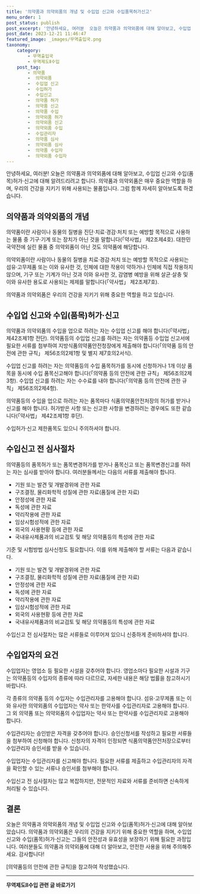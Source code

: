 ```yaml
---
title: '의약품과 의약외품의 개념 및 수입업 신고와 수입품목허가신고'
menu_order: 1
post_status: publish
post_excerpt: '안녕하세요, 여러분  오늘은 의약품과 의약외품에 대해 알아보고, 수입업 신고와 수입 품목 허가 신고에 대해 알려드리려고 합니다. 의약품과 의약외품은 매우 중요한 역할을 하며, 우리의 건강을 지키기 위해 사용되는 물품입니다. 그럼 함께 자세히 알아보도록 하겠습니다.'
post_date: 2023-12-21 11:46:47
featured_image: _images/무역출입국.png
taxonomy:
    category:
        - 무역출입국
        - 무역제도Ⅱ수입
    post_tag:
        - 의약품
        -  의약외품
        -  수입업 신고
        -  수입허가
        -  수입신고
        -  의약품 허가
        -  의약품 신고
        -  의약품 수입
        -  의약외품 허가
        -  의약외품 신고
        -  의약외품 수입
        -  수입관리자
        -  의약품 심사
        -  의약외품 심사
        -  의약품 수입자
        -  의약외품 수입자
---
```



안녕하세요, 여러분! 오늘은 의약품과 의약외품에 대해 알아보고, 수입업 신고와 수입(품목)허가·신고에 대해 알려드리려고 합니다. 의약품과 의약외품은 매우 중요한 역할을 하며, 우리의 건강을 지키기 위해 사용되는 물품입니다. 그럼 함께 자세히 알아보도록 하겠습니다.

## 의약품과 의약외품의 개념

의약품이란 사람이나 동물의 질병을 진단·치료·경감·처치 또는 예방할 목적으로 사용하는 물품 중 기구·기계 또는 장치가 아닌 것을 말합니다(「약사법」 제2조제4호). 대한민국약전에 실린 물품 중 의약외품이 아닌 것도 의약품에 해당합니다.

의약외품이란 사람이나 동물의 질병을 치료·경감·처치 또는 예방할 목적으로 사용되는 섬유·고무제품 또는 이와 유사한 것, 인체에 대한 작용이 약하거나 인체에 직접 작용하지 않으며, 기구 또는 기계가 아닌 것과 이와 유사한 것, 감염병 예방을 위해 살균·살충 및 이와 유사한 용도로 사용되는 제제를 말합니다(「약사법」 제2조제7호).

의약품과 의약외품은 우리의 건강을 지키기 위해 중요한 역할을 하고 있습니다.

## 수입업 신고와 수입(품목)허가·신고

의약품과 의약외품의 수입을 업으로 하려는 자는 수입업 신고를 해야 합니다(「약사법」 제42조제1항 전단). 의약품등의 수입업 신고를 하려는 자는 의약품등 수입업 신고서에 필요한 서류를 첨부하여 지방식품의약품안전청장에게 제출해야 합니다(「의약품 등의 안전에 관한 규칙」 제56조의2제1항 및 별지 제7호의2서식).

수입업 신고를 하려는 자는 의약품등의 수입 품목허가를 동시에 신청하거나 1개 이상 품목을 동시에 수입 품목신고해야 합니다(「의약품 등의 안전에 관한 규칙」 제56조의2제3항). 수입업 신고를 하려는 자는 수수료를 내야 합니다(「의약품 등의 안전에 관한 규칙」 제56조의2제4항).

의약품등의 수입을 업으로 하려는 자는 품목마다 식품의약품안전처장의 허가를 받거나 신고를 해야 합니다. 허가받은 사항 또는 신고한 사항을 변경하려는 경우에도 또한 같습니다(「약사법」 제42조제1항 후단).

수입허가·신고 제한품목도 있으니 주의하셔야 합니다.

## 수입신고 전 심사절차

의약품등의 품목허가 또는 품목변경허가를 받거나 품목신고 또는 품목변경신고를 하려는 자는 심사를 받아야 합니다. 여러분들께서는 다음의 서류를 제출해야 합니다.
- 기원 또는 발견 및 개발경위에 관한 자료
- 구조결정, 물리화학적 성질에 관한 자료(품질에 관한 자료)
- 안정성에 관한 자료
- 독성에 관한 자료
- 약리작용에 관한 자료
- 임상시험성적에 관한 자료
- 외국의 사용현황 등에 관한 자료
- 국내유사제품과의 비교검토 및 해당 의약품등의 특성에 관한 자료

기준 및 시험방법 심사신청도 필요합니다. 이를 위해 제출해야 할 서류는 다음과 같습니다.
- 기원 또는 발견 및 개발경위에 관한 자료
- 구조결정, 물리화학적 성질에 관한 자료(품질에 관한 자료)
- 안정성에 관한 자료
- 독성에 관한 자료
- 약리작용에 관한 자료
- 임상시험성적에 관한 자료
- 외국의 사용현황 등에 관한 자료
- 국내유사제품과의 비교검토 및 해당 의약품등의 특성에 관한 자료

수입신고 전 심사절차는 많은 서류들로 이루어져 있으니 신중하게 준비하셔야 합니다.

## 수입업자의 요건

수입업자는 영업소 등 필요한 시설을 갖추어야 합니다. 영업소마다 필요한 시설과 기구는 의약품등의 수입자의 종류에 따라 다르므로, 자세한 내용은 해당 법률을 참고하시기 바랍니다.

각 종류의 의약품 등의 수입자는 수입관리자를 고용해야 합니다. 섬유·고무제품 또는 이와 유사한 의약외품의 수입업자는 약사 또는 한약사를 수입관리자로 고용해야 합니다. 그 외 의약품 또는 의약외품의 수입업자는 약사 또는 한약사를 수입관리자로 고용해야 합니다.

수입관리자는 승인받은 자격을 갖추어야 합니다. 승인신청서를 작성하고 필요한 서류들을 첨부하여 신청해야 합니다. 신청자의 자격이 인정되면 식품의약품안전처장으로부터 수입관리자 승인서를 받을 수 있습니다.

수입업자는 수입관리자를 신고해야 합니다. 필요한 서류를 제출하고 수입관리자의 자격을 확인할 수 있는 서류나 승인서를 첨부해야 합니다.

수입신고 전 심사절차는 많고 복잡하지만, 전문적인 자료와 서류를 준비하면 신속하게 처리될 수 있습니다.

## 결론

오늘은 의약품과 의약외품의 개념 및 수입업 신고와 수입(품목)허가·신고에 대해 알아보았습니다. 의약품과 의약외품은 우리의 건강을 지키기 위해 중요한 역할을 하며, 수입업 신고와 수입(품목)허가·신고는 그들의 안전성과 유효성을 보장하기 위해 필요한 과정입니다. 여러분들도 의약품과 의약외품에 대해 더 알아보고, 안전한 사용을 위해 주의해주세요. 감사합니다!

[의약품등의 안전에 관한 규칙]을 참고하여 작성했습니다.
<!-- wp:separator -->
<hr class="wp-block-separator has-alpha-channel-opacity"/>
<!-- /wp:separator -->

<!-- wp:group {"backgroundColor":"base","layout":{"type":"constrained"}} -->
<div class="wp-block-group has-base-background-color has-background"><!-- wp:paragraph {"align":"center","fontSize":"medium"} -->
<p class="has-text-align-center has-large-font-size"><strong>무역제도Ⅱ수입 관련 글 바로가기</strong></p>
<!-- /wp:paragraph -->


<!-- wp:latest-posts
{"categories":[{"id":14432,"count":19,"description":"","link":"https://uknowlaw.com/category/%eb%ac%b4%ec%97%ad%ec%a0%9c%eb%8f%84%e2%85%b1%ec%88%98%ec%9e%85/","name":"무역제도Ⅱ수입","slug":"무역제도Ⅱ수입","taxonomy":"category","parent":0,"meta":[],"_links":{"self":[{"href":"https://uknowlaw.com/wp-json/wp/v2/categories/14432"}],"collection":[{"href":"https://uknowlaw.com/wp-json/wp/v2/categories"}],"about":[{"href":"https://uknowlaw.com/wp-json/wp/v2/taxonomies/category"}],"wp:post_type":[{"href":"https://uknowlaw.com/wp-json/wp/v2/posts?categories=14432"}],"curies":[{"name":"wp","href":"https://api.w.org/{rel}","templated":true}]}}],"postsToShow":100,"excerptLength":28,"postLayout":"grid","columns":2,"featuredImageAlign":"left","featuredImageSizeSlug":"large","fontSize":"small"} /--></div>
<!-- /wp:group -->